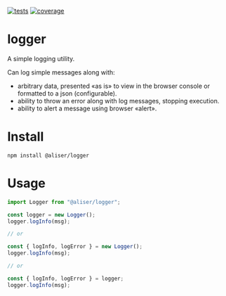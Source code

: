 [![tests](https://github.com/murolem/logger/actions/workflows/test.yml/badge.svg)](https://github.com/murolem/logger/actions)
[![coverage](https://codecov.io/gh/murolem/logger/branch/main/graph/badge.svg?token=TnonWYz4U8)](https://codecov.io/gh/murolem/logger)

# logger

A simple logging utility.

Can log simple messages along with:

-   arbitrary data, presented «as is» to view in the browser console or formatted to a json (configurable).
-   ability to throw an error along with log messages, stopping execution.
-   ability to alert a message using browser «alert».

# Install

```shell
npm install @aliser/logger
```

# Usage

```ts
import Logger from "@aliser/logger";

const logger = new Logger();
logger.logInfo(msg);

// or

const { logInfo, logError } = new Logger();
logger.logInfo(msg);

// or

const { logInfo, logError } = logger;
logger.logInfo(msg);
```
